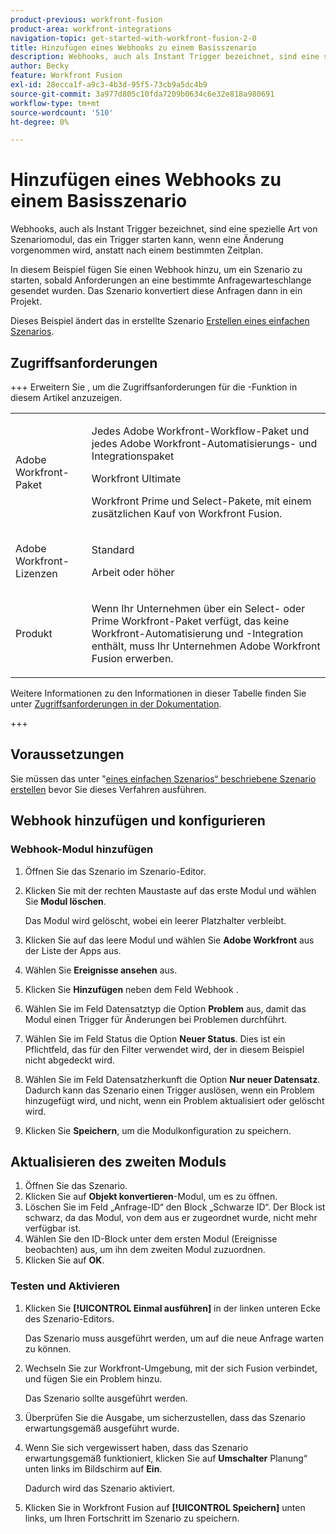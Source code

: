 ```yaml
---
product-previous: workfront-fusion
product-area: workfront-integrations
navigation-topic: get-started-with-workfront-fusion-2-0
title: Hinzufügen eines Webhooks zu einem Basisszenario
description: Webhooks, auch als Instant Trigger bezeichnet, sind eine spezielle Art von Szenariomodul, das ein Trigger starten kann, wenn eine Änderung vorgenommen wird, anstatt nach einem bestimmten Zeitplan.
author: Becky
feature: Workfront Fusion
exl-id: 28ecca1f-a9c3-4b3d-95f5-73cb9a5dc4b9
source-git-commit: 3a977d805c10fda7209b0634c6e32e818a980691
workflow-type: tm+mt
source-wordcount: '510'
ht-degree: 0%

---
```


# Hinzufügen eines Webhooks zu einem Basisszenario

Webhooks, auch als Instant Trigger bezeichnet, sind eine spezielle Art von Szenariomodul, das ein Trigger starten kann, wenn eine Änderung vorgenommen wird, anstatt nach einem bestimmten Zeitplan.

In diesem Beispiel fügen Sie einen Webhook hinzu, um ein Szenario zu starten, sobald Anforderungen an eine bestimmte Anfragewarteschlange gesendet wurden. Das Szenario konvertiert diese Anfragen dann in ein Projekt.

Dieses Beispiel ändert das in erstellte Szenario [Erstellen eines einfachen Szenarios](/help/workfront-fusion/build-practice-scenarios/create-basic-scenario.md).

## Zugriffsanforderungen

+++ Erweitern Sie , um die Zugriffsanforderungen für die -Funktion in diesem Artikel anzuzeigen.

<table style="table-layout:auto">
 <col> 
 <col> 
 <tbody> 
  <tr> 
   <td role="rowheader">Adobe Workfront-Paket</td> 
   <td> <p>Jedes Adobe Workfront-Workflow-Paket und jedes Adobe Workfront-Automatisierungs- und Integrationspaket</p><p>Workfront Ultimate</p><p>Workfront Prime und Select-Pakete, mit einem zusätzlichen Kauf von Workfront Fusion.</p> </td> 
  </tr> 
  <tr data-mc-conditions=""> 
   <td role="rowheader">Adobe Workfront-Lizenzen</td> 
   <td> <p>Standard</p><p>Arbeit oder höher</p> </td> 
  </tr> 
  <tr> 
   <td role="rowheader">Produkt</td> 
   <td>
   <p>Wenn Ihr Unternehmen über ein Select- oder Prime Workfront-Paket verfügt, das keine Workfront-Automatisierung und -Integration enthält, muss Ihr Unternehmen Adobe Workfront Fusion erwerben.</li></ul>
   </td> 
  </tr>
 </tbody> 
</table>

Weitere Informationen zu den Informationen in dieser Tabelle finden Sie unter [Zugriffsanforderungen in der Dokumentation](/help/workfront-fusion/references/licenses-and-roles/access-level-requirements-in-documentation.md).

+++

## Voraussetzungen

Sie müssen das unter &quot;[&#x200B; eines einfachen Szenarios“ beschriebene Szenario erstellen](/help/workfront-fusion/build-practice-scenarios/create-basic-scenario.md) bevor Sie dieses Verfahren ausführen.

## Webhook hinzufügen und konfigurieren


### Webhook-Modul hinzufügen

1. Öffnen Sie das Szenario im Szenario-Editor.
1. Klicken Sie mit der rechten Maustaste auf das erste Modul und wählen Sie **Modul löschen**.

   Das Modul wird gelöscht, wobei ein leerer Platzhalter verbleibt.

1. Klicken Sie auf das leere Modul und wählen Sie **Adobe Workfront** aus der Liste der Apps aus.
1. Wählen Sie **Ereignisse ansehen** aus.
1. Klicken Sie **Hinzufügen** neben dem Feld Webhook .
1. Wählen Sie im Feld Datensatztyp die Option **Problem** aus, damit das Modul einen Trigger für Änderungen bei Problemen durchführt.
1. Wählen Sie im Feld Status die Option **Neuer Status**. Dies ist ein Pflichtfeld, das für den Filter verwendet wird, der in diesem Beispiel nicht abgedeckt wird.
1. Wählen Sie im Feld Datensatzherkunft die Option **Nur neuer Datensatz**. Dadurch kann das Szenario einen Trigger auslösen, wenn ein Problem hinzugefügt wird, und nicht, wenn ein Problem aktualisiert oder gelöscht wird.
1. Klicken Sie **Speichern**, um die Modulkonfiguration zu speichern.

## Aktualisieren des zweiten Moduls

1. Öffnen Sie das Szenario.
1. Klicken Sie auf **Objekt konvertieren**-Modul, um es zu öffnen.
1. Löschen Sie im Feld „Anfrage-ID“ den Block „Schwarze ID“. Der Block ist schwarz, da das Modul, von dem aus er zugeordnet wurde, nicht mehr verfügbar ist.
1. Wählen Sie den ID-Block unter dem ersten Modul (Ereignisse beobachten) aus, um ihn dem zweiten Modul zuzuordnen.
1. Klicken Sie auf **OK**.



### Testen und Aktivieren

1. Klicken Sie **[!UICONTROL Einmal ausführen]** in der linken unteren Ecke des Szenario-Editors.

   Das Szenario muss ausgeführt werden, um auf die neue Anfrage warten zu können.
1. Wechseln Sie zur Workfront-Umgebung, mit der sich Fusion verbindet, und fügen Sie ein Problem hinzu.

   Das Szenario sollte ausgeführt werden.
1. Überprüfen Sie die Ausgabe, um sicherzustellen, dass das Szenario erwartungsgemäß ausgeführt wurde.
1. Wenn Sie sich vergewissert haben, dass das Szenario erwartungsgemäß funktioniert, klicken Sie auf **Umschalter** Planung“ unten links im Bildschirm auf **Ein**.

   Dadurch wird das Szenario aktiviert.
1. Klicken Sie in Workfront Fusion auf **[!UICONTROL Speichern]** unten links, um Ihren Fortschritt im Szenario zu speichern.
